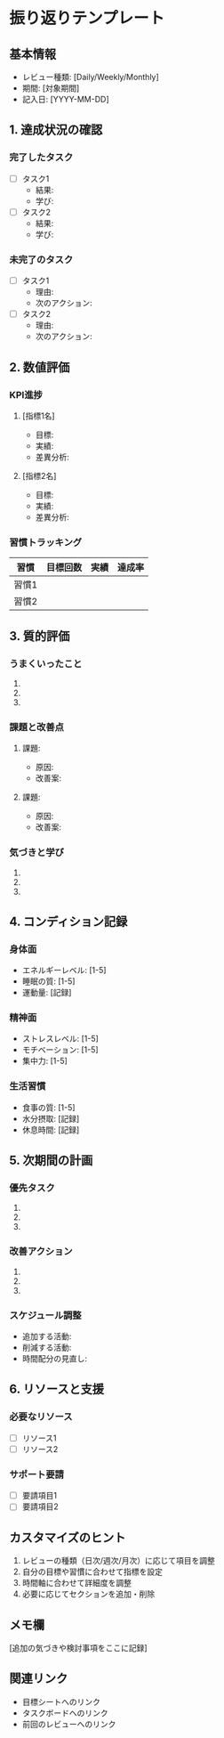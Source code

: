 # 振り返りテンプレート

## 基本情報
- レビュー種類: [Daily/Weekly/Monthly]
- 期間: [対象期間]
- 記入日: [YYYY-MM-DD]

## 1. 達成状況の確認

### 完了したタスク
- [ ] タスク1
  - 結果:
  - 学び:
- [ ] タスク2
  - 結果:
  - 学び:

### 未完了のタスク
- [ ] タスク1
  - 理由:
  - 次のアクション:
- [ ] タスク2
  - 理由:
  - 次のアクション:

## 2. 数値評価

### KPI進捗
1. [指標1名]
   - 目標: 
   - 実績: 
   - 差異分析:

2. [指標2名]
   - 目標: 
   - 実績: 
   - 差異分析:

### 習慣トラッキング
| 習慣 | 目標回数 | 実績 | 達成率 |
|------|----------|------|--------|
| 習慣1 |          |      |        |
| 習慣2 |          |      |        |

## 3. 質的評価

### うまくいったこと
1. 
2. 
3. 

### 課題と改善点
1. 課題:
   - 原因:
   - 改善案:

2. 課題:
   - 原因:
   - 改善案:

### 気づきと学び
1. 
2. 
3. 

## 4. コンディション記録

### 身体面
- エネルギーレベル: [1-5]
- 睡眠の質: [1-5]
- 運動量: [記録]

### 精神面
- ストレスレベル: [1-5]
- モチベーション: [1-5]
- 集中力: [1-5]

### 生活習慣
- 食事の質: [1-5]
- 水分摂取: [記録]
- 休息時間: [記録]

## 5. 次期間の計画

### 優先タスク
1. 
2. 
3. 

### 改善アクション
1. 
2. 
3. 

### スケジュール調整
- 追加する活動:
- 削減する活動:
- 時間配分の見直し:

## 6. リソースと支援

### 必要なリソース
- [ ] リソース1
- [ ] リソース2

### サポート要請
- [ ] 要請項目1
- [ ] 要請項目2

## カスタマイズのヒント
1. レビューの種類（日次/週次/月次）に応じて項目を調整
2. 自分の目標や習慣に合わせて指標を設定
3. 時間軸に合わせて詳細度を調整
4. 必要に応じてセクションを追加・削除

## メモ欄
[追加の気づきや検討事項をここに記録]

## 関連リンク
- 目標シートへのリンク
- タスクボードへのリンク
- 前回のレビューへのリンク

